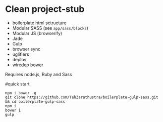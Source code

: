 # Clean project-stub

- boilerplate html sctructure
- Modular SASS (see `app/sass/blocks`)
- Modular JS (browserify)
- Jade
- Gulp
- browser sync
- uglifiers
- deploy
- wiredep bower

Requires node.js, Ruby and Sass

#quick start
```
npm i bower -g
git clone https://github.com/TehZarathustra/boilerplate-gulp-sass.git && cd boilerplate-gulp-sass
npm i
bower i
gulp
```
